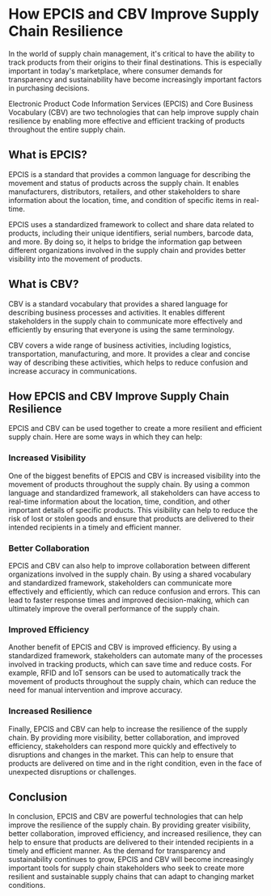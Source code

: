 # How EPCIS and CBV Improve Supply Chain Resilience

In the world of supply chain management, it's critical to have the ability to track products from their origins to their final destinations. This is especially important in today's marketplace, where consumer demands for transparency and sustainability have become increasingly important factors in purchasing decisions.

Electronic Product Code Information Services (EPCIS) and Core Business Vocabulary (CBV) are two technologies that can help improve supply chain resilience by enabling more effective and efficient tracking of products throughout the entire supply chain.

## What is EPCIS?

EPCIS is a standard that provides a common language for describing the movement and status of products across the supply chain. It enables manufacturers, distributors, retailers, and other stakeholders to share information about the location, time, and condition of specific items in real-time.

EPCIS uses a standardized framework to collect and share data related to products, including their unique identifiers, serial numbers, barcode data, and more. By doing so, it helps to bridge the information gap between different organizations involved in the supply chain and provides better visibility into the movement of products.

## What is CBV?

CBV is a standard vocabulary that provides a shared language for describing business processes and activities. It enables different stakeholders in the supply chain to communicate more effectively and efficiently by ensuring that everyone is using the same terminology.

CBV covers a wide range of business activities, including logistics, transportation, manufacturing, and more. It provides a clear and concise way of describing these activities, which helps to reduce confusion and increase accuracy in communications.

## How EPCIS and CBV Improve Supply Chain Resilience

EPCIS and CBV can be used together to create a more resilient and efficient supply chain. Here are some ways in which they can help:

### Increased Visibility

One of the biggest benefits of EPCIS and CBV is increased visibility into the movement of products throughout the supply chain. By using a common language and standardized framework, all stakeholders can have access to real-time information about the location, time, condition, and other important details of specific products. This visibility can help to reduce the risk of lost or stolen goods and ensure that products are delivered to their intended recipients in a timely and efficient manner.

### Better Collaboration

EPCIS and CBV can also help to improve collaboration between different organizations involved in the supply chain. By using a shared vocabulary and standardized framework, stakeholders can communicate more effectively and efficiently, which can reduce confusion and errors. This can lead to faster response times and improved decision-making, which can ultimately improve the overall performance of the supply chain.

### Improved Efficiency

Another benefit of EPCIS and CBV is improved efficiency. By using a standardized framework, stakeholders can automate many of the processes involved in tracking products, which can save time and reduce costs. For example, RFID and IoT sensors can be used to automatically track the movement of products throughout the supply chain, which can reduce the need for manual intervention and improve accuracy.

### Increased Resilience

Finally, EPCIS and CBV can help to increase the resilience of the supply chain. By providing more visibility, better collaboration, and improved efficiency, stakeholders can respond more quickly and effectively to disruptions and changes in the market. This can help to ensure that products are delivered on time and in the right condition, even in the face of unexpected disruptions or challenges.

## Conclusion

In conclusion, EPCIS and CBV are powerful technologies that can help improve the resilience of the supply chain. By providing greater visibility, better collaboration, improved efficiency, and increased resilience, they can help to ensure that products are delivered to their intended recipients in a timely and efficient manner. As the demand for transparency and sustainability continues to grow, EPCIS and CBV will become increasingly important tools for supply chain stakeholders who seek to create more resilient and sustainable supply chains that can adapt to changing market conditions.
